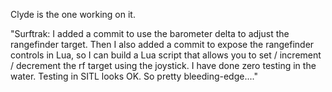 
Clyde is the one working on it.

"Surftrak: I added a commit to use the barometer delta to adjust the rangefinder target. Then I also added a commit to expose the rangefinder controls in Lua, so I can build a Lua script that allows you to set / increment / decrement the rf target using the joystick. I have done zero testing in the water. Testing in SITL looks OK. So pretty bleeding-edge...."